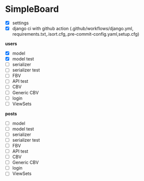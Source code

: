 # SimpleBoard

- [x] settings
- [x] django ci with github action
      (.github/workflows/django.yml, requirements.txt,.isort.cfg,.pre-commit-config.yaml,setup.cfg)

**users**

- [x] model
- [x] model test
- [ ] serializer
- [ ] serializer test
- [ ] FBV
- [ ] API test
- [ ] CBV
- [ ] Generic CBV
- [ ] login
- [ ] ViewSets

**posts**

- [ ] model
- [ ] model test
- [ ] serializer
- [ ] serializer test
- [ ] FBV
- [ ] API test
- [ ] CBV
- [ ] Generic CBV
- [ ] login
- [ ] ViewSets
